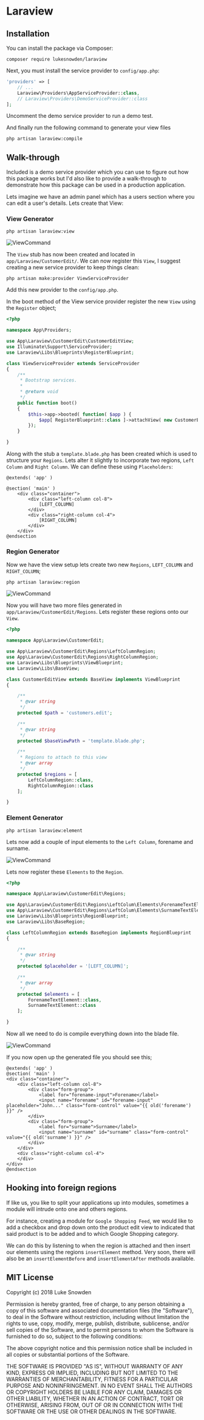
# Laraview

## Installation

You can install the package via Composer:

```
composer require lukesnowden/laraview
````

Next, you must install the service provider to `config/app.php`:

```php
'providers' => [
    // ...
    Laraview\Providers\AppServiceProvider::class,
    // Laraview\Providers\DemoServiceProvider::class
];
```

Uncomment the demo service provider to run a demo test.

And finally run the following command to generate your view files

```cli
php artisan laraview:compile
```

## Walk-through

Included is a demo service provider which you can use to figure out how this package works but I'd also 
like to provide a walk-through to demonstrate how this package can be used in a production application.

Lets imagine we have an admin panel which has a users section where you can edit a user's details. Lets 
create that View: 

### View Generator

```cli
php artisan laraview:view
```

![ViewCommand](./readme/laraview-view--customer.edit.png)

The `View` stub has now been created and located in `app/Laraview/CustomerEdit/`. We can now register 
this `View`, I suggest creating a new service provider to keep things clean:

```cli
php artisan make:provider ViewServiceProvider
```

Add this new provider to the `config/app.php`.

In the boot method of the View service provider register the new `View` using the `Register` object;

```php
<?php

namespace App\Providers;

use App\Laraview\CustomerEdit\CustomerEditView;
use Illuminate\Support\ServiceProvider;
use Laraview\Libs\Blueprints\RegisterBlueprint;

class ViewServiceProvider extends ServiceProvider
{
    /**
     * Bootstrap services.
     *
     * @return void
     */
    public function boot()
    {
        $this->app->booted( function( $app ) {
            $app[ RegisterBlueprint::class ]->attachView( new CustomerEditView );
        });
    }

}
``` 

Along with the stub 
a `template.blade.php` has been created which is used to structure your `Regions`. Lets alter it 
slightly to incorporate two regions, `Left Column` and `Right Column`. We can define these using 
`Placeholders`:

```blade
@extends( 'app' )

@section( 'main' )
    <div class="container">
        <div class="left-column col-8">
            [LEFT_COLUMN]
        </div>
        <div class="right-column col-4">
            [RIGHT_COLUMN]
        </div>
    </div>
@endsection
``` 

### Region Generator

Now we have the view setup lets create two new `Regions`, `LEFT_COLUMN` and `RIGHT_COLUMN`;

```cli
php artisan laraview:region
```

![ViewCommand](./readme/laraview-region--customer.edit.png)

Now you will have two more files generated in `app/Laraview/CustomerEdit/Regions`. Lets register 
these regions onto our `View`.

```php
<?php

namespace App\Laraview\CustomerEdit;

use App\Laraview\CustomerEdit\Regions\LeftColumnRegion;
use App\Laraview\CustomerEdit\Regions\RightColumnRegion;
use Laraview\Libs\Blueprints\ViewBlueprint;
use Laraview\Libs\BaseView;

class CustomerEditView extends BaseView implements ViewBlueprint
{

    /**
     * @var string
     */
    protected $path = 'customers.edit';

    /**
     * @var string
     */
    protected $baseViewPath = 'template.blade.php';

    /**
     * Regions to attach to this view
     * @var array
     */
    protected $regions = [
        LeftColumnRegion::class,
        RightColumnRegion::class
    ];

}
```

### Element Generator

```cli
php artisan laraview:element
```

Lets now add a couple of input elements to the `Left Column`, forename and surname.

![ViewCommand](./readme/laraview-element--customer.edit.png)

Lets now register these `Elements` to the `Region`.

```php
<?php

namespace App\Laraview\CustomerEdit\Regions;

use App\Laraview\CustomerEdit\Regions\LeftColum\Elements\ForenameTextElement;
use App\Laraview\CustomerEdit\Regions\LeftColum\Elements\SurnameTextElement;
use Laraview\Libs\Blueprints\RegionBlueprint;
use Laraview\Libs\BaseRegion;

class LeftColumnRegion extends BaseRegion implements RegionBlueprint
{

    /**
     * @var string
     */
    protected $placeholder = '[LEFT_COLUMN]';

    /**
     * @var array
     */
    protected $elements = [
        ForenameTextElement::class,
        SurnameTextElement::class
    ];

}
```

Now all we need to do is compile everything down into the blade file.

![ViewCommand](./readme/laraview-compile--customer.edit.png)

If you now open up the generated file you should see this;

```blade
@extends( 'app' ) 
@section( 'main' )
<div class="container">
	<div class="left-column col-8">
		<div class="form-group">
			<label for="forename-input">Forename</label>
			<input name="forename" id="forename-input" placeholder="John..." class="form-control" value="{{ old('forename') }}" />
		</div>
		<div class="form-group">
			<label for="surname">Surname</label>
			<input name="surname" id="surname" class="form-control" value="{{ old('surname') }}" />
		</div>
	</div>
	<div class="right-column col-4">
	</div>
</div>
@endsection
```

## Hooking into foreign regions 

If like us, you like to split your applications up into modules, sometimes a module 
will intrude onto one and others regions.

For instance, creating a module for `Google Shopping Feed`, we would like to add 
a checkbox and drop down onto the product edit view to indicated that said product
is to be added and to which Google Shopping category.

We can do this by listening to when the region is attached and then insert our 
elements using the regions `insertElement` method. Very soon, there will also 
be an `insertElementBefore` and `insertElementAfter` methods available.

## MIT License

Copyright (c) 2018 Luke Snowden

Permission is hereby granted, free of charge, to any person obtaining a copy
of this software and associated documentation files (the "Software"), to deal
in the Software without restriction, including without limitation the rights
to use, copy, modify, merge, publish, distribute, sublicense, and/or sell
copies of the Software, and to permit persons to whom the Software is
furnished to do so, subject to the following conditions:

The above copyright notice and this permission notice shall be included in all
copies or substantial portions of the Software.

THE SOFTWARE IS PROVIDED "AS IS", WITHOUT WARRANTY OF ANY KIND, EXPRESS OR
IMPLIED, INCLUDING BUT NOT LIMITED TO THE WARRANTIES OF MERCHANTABILITY,
FITNESS FOR A PARTICULAR PURPOSE AND NONINFRINGEMENT. IN NO EVENT SHALL THE
AUTHORS OR COPYRIGHT HOLDERS BE LIABLE FOR ANY CLAIM, DAMAGES OR OTHER
LIABILITY, WHETHER IN AN ACTION OF CONTRACT, TORT OR OTHERWISE, ARISING FROM,
OUT OF OR IN CONNECTION WITH THE SOFTWARE OR THE USE OR OTHER DEALINGS IN THE
SOFTWARE.
